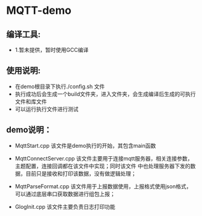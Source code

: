 MQTT-demo
===========
## 编译工具:
- 1.暂未提供，暂时使用GCC编译


## 使用说明:
- 在demo根目录下执行./config.sh 文件
- 执行成功后会生成一个build文件夹，进入文件夹，会生成编译后生成的可执行文件和库文件
- 可以运行执行文件进行测试

## demo说明：
- MqttStart.cpp 
    该文件是demo执行的开始，其包含main函数

- MqttConnectServer.cpp
    该文件主要用于连接mqtt服务器，相关连接参数，主题配置，连接回调都在该文件中实现；同时该文件
    中也处理服务器下发的数据，目前只是接收和打印该数据，没有做逻辑处理；

- MqttParseFormat.cpp
    该文件用于上报数据使用，上报格式使用json格式，可以通过底层串口获取数据进行组包上报；

- GlogInit.cpp
    该文件主要负责日志打印功能

